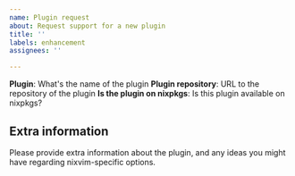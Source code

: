 ```yaml
---
name: Plugin request
about: Request support for a new plugin
title: ''
labels: enhancement
assignees: ''

---
```


**Plugin**: What's the name of the plugin
**Plugin repository**: URL to the repository of the plugin
**Is the plugin on nixpkgs**: Is this plugin available on nixpkgs?

## Extra information
Please provide extra information about the plugin, and any ideas you might have regarding nixvim-specific options.
